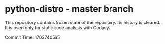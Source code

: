 # python-distro - master branch

This repository contains frozen state of the repository.
Its history is cleared. It is used only for static code
analysis with Codacy.

Commit Time: 1703740565